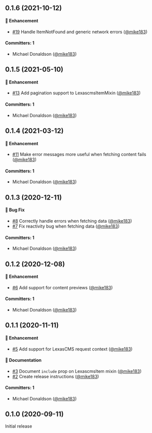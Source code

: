 ## 0.1.6 (2021-10-12)

#### :rocket: Enhancement
* [#19](https://github.com/LexasCMS/vsf-lexascms/pull/19) Handle ItemNotFound and generic network errors ([@mike183](https://github.com/mike183))

#### Committers: 1
- Michael Donaldson ([@mike183](https://github.com/mike183))

## 0.1.5 (2021-05-10)

#### :rocket: Enhancement
* [#13](https://github.com/LexasCMS/vsf-lexascms/pull/13) Add pagination support to LexascmsItemMixin ([@mike183](https://github.com/mike183))

#### Committers: 1
- Michael Donaldson ([@mike183](https://github.com/mike183))

## 0.1.4 (2021-03-12)

#### :rocket: Enhancement
* [#11](https://github.com/LexasCMS/vsf-lexascms/pull/11) Make error messages more useful when fetching content fails ([@mike183](https://github.com/mike183))

#### Committers: 1
- Michael Donaldson ([@mike183](https://github.com/mike183))

## 0.1.3 (2020-12-11)

#### :bug: Bug Fix
* [#8](https://github.com/LexasCMS/vsf-lexascms/pull/8) Correctly handle errors when fetching data ([@mike183](https://github.com/mike183))
* [#7](https://github.com/LexasCMS/vsf-lexascms/pull/7) Fix reactivity bug when fetching data ([@mike183](https://github.com/mike183))

#### Committers: 1
- Michael Donaldson ([@mike183](https://github.com/mike183))

## 0.1.2 (2020-12-08)

#### :rocket: Enhancement
* [#6](https://github.com/LexasCMS/vsf-lexascms/pull/6) Add support for content previews ([@mike183](https://github.com/mike183))

#### Committers: 1
- Michael Donaldson ([@mike183](https://github.com/mike183))

## 0.1.1 (2020-11-11)

#### :rocket: Enhancement
* [#5](https://github.com/LexasCMS/vsf-lexascms/pull/5) Add support for LexasCMS request context ([@mike183](https://github.com/mike183))

#### :memo: Documentation
* [#3](https://github.com/LexasCMS/vsf-lexascms/pull/3) Document `include` prop on LexascmsItem mixin ([@mike183](https://github.com/mike183))
* [#2](https://github.com/LexasCMS/vsf-lexascms/pull/2) Create release instructions ([@mike183](https://github.com/mike183))

#### Committers: 1
- Michael Donaldson ([@mike183](https://github.com/mike183))

## 0.1.0 (2020-09-11)

Initial release


